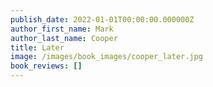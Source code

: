 ```yaml
---
publish_date: 2022-01-01T00:00:00.000000Z
author_first_name: Mark
author_last_name: Cooper
title: Later
image: /images/book_images/cooper_later.jpg
book_reviews: []
---
```

